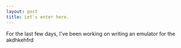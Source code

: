 ```yaml
---
layout: post
title: Let's enter here.
---
```


For the last few days, I've been working on writing an emulator for the
akdhkehfrd

